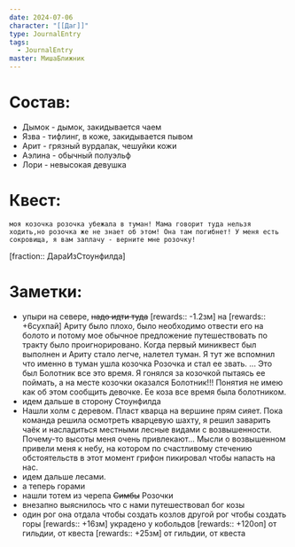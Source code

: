 ```yaml
---
date: 2024-07-06
character: "[[Даг]]"
type: JournalEntry
tags:
  - JournalEntry
master: МишаБлижник
---
```

# Состав:
- Дымок - дымок, закидывается чаем
- Язва - тифлинг, в коже, закидывается пывом
- Арит - грязный вурдалак, чешуйки кожи
- Аэлина - обычный полуэльф 
- Лори - невысокая девушка
# Квест:
```
моя козочка розочка убежала в туман! Мама говорит туда нельзя ходить,но розочка же не знает об этом! Она там погибнет! У меня есть сокровища, я вам заплачу - верните мне розочку!
```
[fraction:: ДараИзСтоунфилда]
# Заметки:
- упыри на севере, ~~надо идти туда~~
[rewards:: -1.2зм] на [rewards:: +6сухпай]
Ариту было плохо, было необходимо отвести его на болото и потому мое обычное предложение путешествовать по тракту было проигнорировано.
Когда первый миниквест был выполнен и Ариту стало легче, налетел туман. Я тут же вспомнил что именно в туман ушла козочка Розочка и стал ее звать.
...
Это был Болотник все это время. Я гонялся за козочкой пытаясь ее поймать, а на месте козочки оказался Болотник!!! Понятия не имею как об этом сообщить девочке. Ее коза все время была болотником.
- идем дальше в сторону Стоунфилда
- Нашли холм с деревом. Пласт кварца на вершине прям сияет.
Пока команда решила осмотреть кварцевую шахту, я решил заварить чаёк и насладиться местными лесные видами с возвышенности. Почему-то высоты меня очень привлекают... Мысли о возвышенном привели меня к небу, на котором по счастливому стечению обстоятельств в этот момент грифон пикировал чтобы напасть на нас.
- идем дальше лесами.
- а теперь горами
- нашли тотем из черепа ~~Симбы~~ Розочки
- внезапно выяснилось что с нами путешествовал бог козы
- один рог она отдала чтобы создать козлов другой рог чтобы создать горы
[rewards:: +16зм] украдено у кобольдов
[rewards:: +120оп] от гильдии, от квеста
[rewards:: +25зм] от гильдии, от квеста